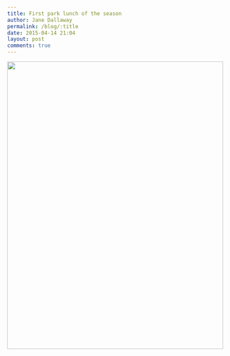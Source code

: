 ```yaml
---
title: First park lunch of the season
author: Jane Dallaway
permalink: /blog/:title
date: 2015-04-14 21:04
layout: post
comments: true
---
```


<div><a href="//static.skitters.dallaway.com/tp_IMG_0376.JPG"><img src="//static.skitters.dallaway.com/tp_thumb_IMG_0376.JPG" width="500" height="667"/></a></div>



  




      
